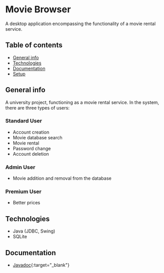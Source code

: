 # Movie Browser
A desktop application encompassing the functionality of a movie rental service.
## Table of contents
* [General info](#general-info)
* [Technologies](#technologies)
* [Documentation](#documentation)
* [Setup](#setup)
## General info
A university project, functioning as a movie rental service. In the system, there are three types of users:
### Standard User
* Account creation
* Movie database search
* Movie rental
* Password change
* Account deletion
### Admin User
* Movie addition and removal from the database
### Premium User
* Better prices
## Technologies
* Java (JDBC, Swing)
* SQLite
## Documentation
* [Javadoc](apidocs/index.html){:target="_blank"}

